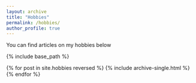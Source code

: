 ```yaml
---
layout: archive
title: "Hobbies"
permalink: /hobbies/
author_profile: true
---
```


You can find articles on my hobbies below

{% include base_path %}

{% for post in site.hobbies reversed %}
  {% include archive-single.html %}
{% endfor %}
